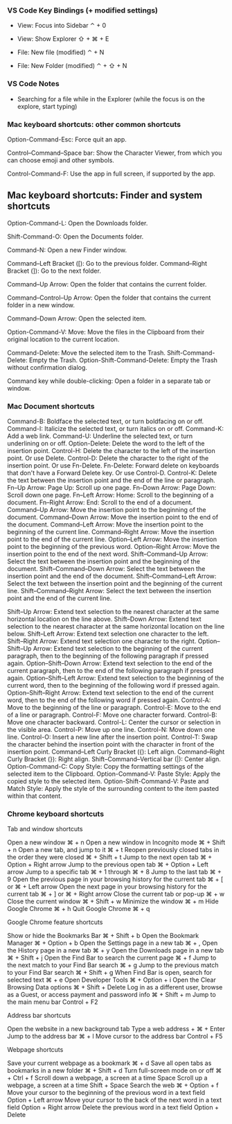### VS Code Key Bindings (+ modified settings)

- View: Focus into Sidebar
  ⌃ + 0

- View: Show Explorer
  ⇧ + ⌘ + E

- File: New file (modified)
  ⌃ + N

- File: New Folder (modified)
  ⌃ + ⇧ + N

### VS Code Notes

- Searching for a file while in the Explorer
  (while the focus is on the explore, start typing)

### Mac keyboard shortcuts: other common shortcuts

Option-Command-Esc: Force quit an app.

Control–Command–Space bar: Show the Character Viewer, from which you can choose emoji and other symbols.

Control-Command-F: Use the app in full screen, if supported by the app.

## Mac keyboard shortcuts: Finder and system shortcuts

Option-Command-L: Open the Downloads folder.

Shift-Command-O: Open the Documents folder.

Command-N: Open a new Finder window.

Command–Left Bracket ([): Go to the previous folder.
Command–Right Bracket (]): Go to the next folder.

Command–Up Arrow: Open the folder that contains the current folder.

Command–Control–Up Arrow: Open the folder that contains the current folder in a new window.

Command–Down Arrow: Open the selected item.

Option-Command-V: Move: Move the files in the Clipboard from their original location to the current location.

Command-Delete: Move the selected item to the Trash.
Shift-Command-Delete: Empty the Trash.
Option-Shift-Command-Delete: Empty the Trash without confirmation dialog.

Command key while double-clicking: Open a folder in a separate tab or window.

### Mac Document shortcuts

Command-B: Boldface the selected text, or turn boldfacing on or off.
Command-I: Italicize the selected text, or turn italics on or off.
Command-K: Add a web link.
Command-U: Underline the selected text, or turn underlining on or off.
Option-Delete: Delete the word to the left of the insertion point.
Control-H: Delete the character to the left of the insertion point. Or use Delete.
Control-D: Delete the character to the right of the insertion point. Or use Fn-Delete.
Fn-Delete: Forward delete on keyboards that don't have a Forward Delete key. Or use Control-D.
Control-K: Delete the text between the insertion point and the end of the line or paragraph.
Fn–Up Arrow: Page Up: Scroll up one page.
Fn–Down Arrow: Page Down: Scroll down one page.
Fn–Left Arrow: Home: Scroll to the beginning of a document.
Fn–Right Arrow: End: Scroll to the end of a document.
Command–Up Arrow: Move the insertion point to the beginning of the document.
Command–Down Arrow: Move the insertion point to the end of the document.
Command–Left Arrow: Move the insertion point to the beginning of the current line.
Command–Right Arrow: Move the insertion point to the end of the current line.
Option–Left Arrow: Move the insertion point to the beginning of the previous word.
Option–Right Arrow: Move the insertion point to the end of the next word.
Shift–Command–Up Arrow: Select the text between the insertion point and the beginning of the document.
Shift–Command–Down Arrow: Select the text between the insertion point and the end of the document.
Shift–Command–Left Arrow: Select the text between the insertion point and the beginning of the current line.
Shift–Command–Right Arrow: Select the text between the insertion point and the end of the current line.

Shift–Up Arrow: Extend text selection to the nearest character at the same horizontal location on the line above.
Shift–Down Arrow: Extend text selection to the nearest character at the same horizontal location on the line below.
Shift–Left Arrow: Extend text selection one character to the left.
Shift–Right Arrow: Extend text selection one character to the right.
Option–Shift–Up Arrow: Extend text selection to the beginning of the current paragraph, then to the beginning of the following paragraph if pressed again.
Option–Shift–Down Arrow: Extend text selection to the end of the current paragraph, then to the end of the following paragraph if pressed again.
Option–Shift–Left Arrow: Extend text selection to the beginning of the current word, then to the beginning of the following word if pressed again.
Option–Shift–Right Arrow: Extend text selection to the end of the current word, then to the end of the following word if pressed again.
Control-A: Move to the beginning of the line or paragraph.
Control-E: Move to the end of a line or paragraph.
Control-F: Move one character forward.
Control-B: Move one character backward.
Control-L: Center the cursor or selection in the visible area.
Control-P: Move up one line.
Control-N: Move down one line.
Control-O: Insert a new line after the insertion point.
Control-T: Swap the character behind the insertion point with the character in front of the insertion point.
Command–Left Curly Bracket ({): Left align.
Command–Right Curly Bracket (}): Right align.
Shift–Command–Vertical bar (|): Center align.
Option-Command-C: Copy Style: Copy the formatting settings of the selected item to the Clipboard.
Option-Command-V: Paste Style: Apply the copied style to the selected item.
Option-Shift-Command-V: Paste and Match Style: Apply the style of the surrounding content to the item pasted within that content.

### Chrome keyboard shortcuts

Tab and window shortcuts

Open a new window ⌘ + n
Open a new window in Incognito mode ⌘ + Shift + n
Open a new tab, and jump to it ⌘ + t
Reopen previously closed tabs in the order they were closed ⌘ + Shift + t
Jump to the next open tab ⌘ + Option + Right arrow
Jump to the previous open tab ⌘ + Option + Left arrow
Jump to a specific tab ⌘ + 1 through ⌘ + 8
Jump to the last tab ⌘ + 9
Open the previous page in your browsing history for the current tab ⌘ + [ or ⌘ + Left arrow
Open the next page in your browsing history for the current tab ⌘ + ] or ⌘ + Right arrow
Close the current tab or pop-up ⌘ + w
Close the current window ⌘ + Shift + w
Minimize the window ⌘ + m
Hide Google Chrome ⌘ + h
Quit Google Chrome ⌘ + q

Google Chrome feature shortcuts

Show or hide the Bookmarks Bar ⌘ + Shift + b
Open the Bookmark Manager ⌘ + Option + b
Open the Settings page in a new tab ⌘ + ,
Open the History page in a new tab ⌘ + y
Open the Downloads page in a new tab ⌘ + Shift + j
Open the Find Bar to search the current page ⌘ + f
Jump to the next match to your Find Bar search ⌘ + g
Jump to the previous match to your Find Bar search ⌘ + Shift + g
When Find Bar is open, search for selected text ⌘ + e
Open Developer Tools ⌘ + Option + i
Open the Clear Browsing Data options ⌘ + Shift + Delete
Log in as a different user, browse as a Guest, or access payment and password info ⌘ + Shift + m
Jump to the main menu bar Control + F2

Address bar shortcuts

Open the website in a new background tab Type a web address + ⌘ + Enter
Jump to the address bar ⌘ + l
Move cursor to the address bar Control + F5

Webpage shortcuts

Save your current webpage as a bookmark ⌘ + d
Save all open tabs as bookmarks in a new folder ⌘ + Shift + d
Turn full-screen mode on or off ⌘ + Ctrl + f
Scroll down a webpage, a screen at a time Space
Scroll up a webpage, a screen at a time Shift + Space
Search the web ⌘ + Option + f
Move your cursor to the beginning of the previous word in a text field Option + Left arrow
Move your cursor to the back of the next word in a text field Option + Right arrow
Delete the previous word in a text field Option + Delete
